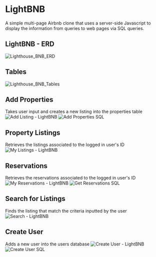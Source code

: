 # LightBNB
A simple multi-page Airbnb clone that uses a server-side Javascript to display the information from queries to web pages via SQL queries.

## LightBNB - ERD
![Lighthouse_BNB_ERD](https://github.com/fredngu/LightBNB/assets/125424601/bf601a60-6b97-494f-80df-f70e4496c83d)

## Tables
![Lighthouse_BNB_Tables](https://github.com/fredngu/LightBNB/assets/125424601/68bc0877-df4d-49c1-96d6-8155821568e9)

## Add Properties
Takes user input and creates a new listing into the properties table 
![Add Listing - LightBNB](https://github.com/fredngu/LightBNB/assets/125424601/3d5a9dc2-2f21-42af-8850-0239306752a0)
![Add Properties SQL](https://github.com/fredngu/LightBNB/assets/125424601/ede174cc-a352-4f67-979a-1e5e43acdd35)

## Property Listings
Retrieves the listings associated to the logged in user's ID
![My Listings - LightBNB](https://github.com/fredngu/LightBNB/assets/125424601/4f29f902-5e2c-4d43-9bf2-4e824b0c2bb2)

## Reservations
Retrieves the reservations associated to the logged in user's ID
![My Reservations - LightBNB](https://github.com/fredngu/LightBNB/assets/125424601/794774d6-ff5e-47cb-ac83-a66e914a5cf4)
![Get Reservations SQL](https://github.com/fredngu/LightBNB/assets/125424601/b6d507bb-d4ee-4866-80fd-da8bfc38e51d)

## Search for Listings
Finds the listing that match the criteria inputted by the user
![Search - LightBNB](https://github.com/fredngu/LightBNB/assets/125424601/47838493-dd66-4ec3-a8fb-1e587b127dcb)

## Create User
Adds a new user into the users database
![Create User - LightBNB](https://github.com/fredngu/LightBNB/assets/125424601/ec6daa6b-d970-4b92-a98d-bf98bb3ef123)
![Create User SQL](https://github.com/fredngu/LightBNB/assets/125424601/8ab9d39d-3709-42f4-acc8-8724b13a9e78)



